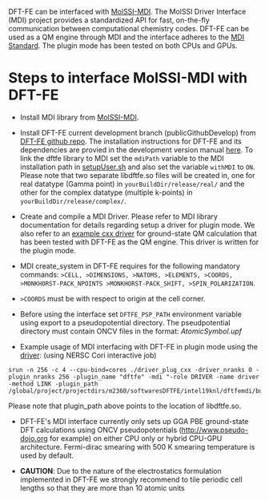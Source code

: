 DFT-FE can be interfaced with [MolSSI-MDI](https://github.com/MolSSI-MDI/MDI_Library). The MolSSI Driver Interface (MDI) project provides a standardized API for fast, on-the-fly communication between computational chemistry codes. DFT-FE can be used as a QM engine through MDI and the interface adheres to the [MDI Standard](https://molssi-mdi.github.io/MDI_Library/html/mdi_standard.html). The plugin mode has been tested on both CPUs and GPUs. 


Steps to interface MolSSI-MDI with DFT-FE
==========================================

* Install MDI library from [MolSSI-MDI](https://github.com/MolSSI-MDI/MDI_Library).

* Install DFT-FE current development branch (publicGithubDevelop) from [DFT-FE github repo](https://github.com/dftfeDevelopers/dftfe). The installation instructions for DFT-FE and its dependencies are provied in the development version manual [here](https://github.com/dftfeDevelopers/dftfe/blob/manual/manual-develop.pdf). To link the dftfe library to MDI set the `mdiPath` variable to the MDI installation path in [setupUser.sh](https://github.com/dftfeDevelopers/dftfe/blob/publicGithubDevelop/helpers/setupUser.sh) and also set the variable `withMDI` to `ON`. Please note that two separate libdftfe.so files will be created in, one for real datatype (Gamma point) in `yourBuildDir/release/real/` and the other for the complex datatype (multiple k-points) in `yourBuildDir/release/complex/`.


* Create and compile a MDI Driver. Please refer to MDI library documentation for details regarding setup a driver for plugin mode. We also refer to an [example cxx driver](https://github.com/dsambit/MDI_Library/blob/master/driverTestDFTFEPlugin/testcxxplugin/driver_plug_cxx/driver_plug_cxx.cpp) for ground-state QM calculation that has been tested with DFT-FE as the QM engine. This driver is written for the plugin mode.

* MDI create_system in DFT-FE requires for the following mandatory commands: `>CELL, >DIMENSIONS, >NATOMS, >ELEMENTS, >COORDS, >MONKHORST-PACK_NPOINTS >MONKHORST-PACK_SHIFT, >SPIN_POLARIZATION`.

* `>COORDS` must be with respect to origin at the cell corner.

* Before using the interface set `DFTFE_PSP_PATH` environment variable using export to a pseudopotential directory. The pseudpotential directory must contain ONCV files in the format: *AtomicSymbol.upf*

* Example usage of MDI interfacing with DFT-FE in plugin mode using the [driver](https://github.com/dsambit/MDI_Library/blob/master/driverTestDFTFEPlugin/testcxxplugin/driver_plug_cxx/driver_plug_cxx.cpp):
(using NERSC Cori interactive job)
```
srun -n 256 -c 4 --cpu-bind=cores ./driver_plug_cxx -driver_nranks 0 -plugin_nranks 256 -plugin_name "dftfe" -mdi "-role DRIVER -name driver -method LINK -plugin_path /global/project/projectdirs/m2360/softwaresDFTFE/intel19knl/dftfemdi/build/release/complex"
```
Please note that plugin_path above points to the location of libdftfe.so.

* DFT-FE's MDI interface currently only sets up GGA PBE ground-state DFT calculations using ONCV pseudopotentials (http://www.pseudo-dojo.org for example) on either CPU only or hybrid CPU-GPU architecture. Fermi-dirac smearing with 500 K smearing temperature is used by default.

* **CAUTION**: Due to the nature of the electrostatics formulation implemented in DFT-FE we strongly recommend to tile periodic cell lengths so that they are more than 10 atomic units

